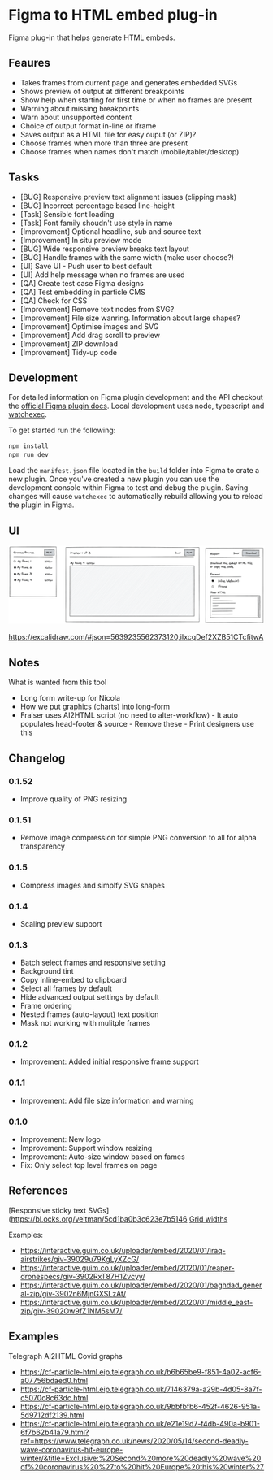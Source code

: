 # Figma to HTML embed plug-in

Figma plug-in that helps generate HTML embeds.

## Feaures

- Takes frames from current page and generates embedded SVGs
- Shows preview of output at different breakpoints
- Show help when starting for first time or when no frames are present
- Warning about missing breakpoints
- Warn about unsupported content
- Choice of output format in-line or iframe
- Saves output as a HTML file for easy ouput (or ZIP)?
- Choose frames when more than three are present
- Choose frames when names don't match (mobile/tablet/desktop)

## Tasks

- [BUG] Responsive preview text alignment issues (clipping mask)
- [BUG] Incorrect percentage based line-height
- [Task] Sensible font loading
- [Task] Font family shoudn't use style in name
- [Improvement] Optional headline, sub and source text
- [Improvement] In situ preview mode
- [BUG] Wide responsive preview breaks text layout
- [BUG] Handle frames with the same width (make user choose?)
- [UI] Save UI - Push user to best default
- [UI] Add help message when no frames are used
- [QA] Create test case Figma designs
- [QA] Test embedding in particle CMS
- [QA] Check for CSS
- [Improvement] Remove text nodes from SVG?
- [Improvement] File size wanring. Information about large shapes?
- [Improvement] Optimise images and SVG
- [Improvement] Add drag scroll to preview
- [Improvement] ZIP download
- [Improvement] Tidy-up code

## Development

For detailed information on Figma plugin development and the API checkout the
[official Figma plugin docs](https://www.figma.com/plugin-docs/intro/). Local
development uses node, typescript and [watchexec](https://github.com/watchexec/watchexec).

To get started run the following:

```bash
npm install
npm run dev
```

Load the `manifest.json` file located in the `build` folder into Figma to crate
a new plugin. Once you've created a new plugin you can use the development console
within Figma to test and debug the plugin. Saving changes will cause `watchexec`
to automatically rebuild allowing you to reload the plugin in Figma.

## UI

![UI drawing](docs/ux-figma-to-html-UI.png)

https://excalidraw.com/#json=5639235562373120,iIxcqDef2XZB51CTcfitwA

## Notes

What is wanted from this tool

- Long form write-up for Nicola
- How we put graphics (charts) into long-form
- Fraiser uses AI2HTML script (no need to alter-workflow) - It auto populates head-footer & source - Remove these - Print designers use this

## Changelog

### 0.1.52

- Improve quality of PNG resizing

### 0.1.51

- Remove image compression for simple PNG conversion to all for alpha transparency

### 0.1.5

- Compress images and simplfy SVG shapes

### 0.1.4

- Scaling preview support

### 0.1.3

- Batch select frames and responsive setting
- Background tint
- Copy inline-embed to clipboard
- Select all frames by default
- Hide advanced output settings by default
- Frame ordering
- Nested frames (auto-layout) text position
- Mask not working with mulitple frames

### 0.1.2

- Improvement: Added initial responsive frame support

### 0.1.1

- Improvement: Add file size information and warning

### 0.1.0

- Improvement: New logo
- Improvement: Support window resizing
- Improvement: Auto-size window based on fames
- Fix: Only select top level frames on page

## References

[Responsive sticky text SVGs](https://bl.ocks.org/veltman/5cd1ba0b3c623e7b5146
[Grid widths](https://docs.google.com/spreadsheets/d/1AxeiLKKsQn7pq6wFKcKsSbAgR44K8CA1cLyBYre64IY/edit?ts=5ebd2636#gid=0)

Examples:

- https://interactive.guim.co.uk/uploader/embed/2020/01/iraq-airstrikes/giv-39029u79KgLyXZcG/
- https://interactive.guim.co.uk/uploader/embed/2020/01/reaper-dronespecs/giv-3902RxT87H1Zvcyy/
- https://interactive.guim.co.uk/uploader/embed/2020/01/baghdad_general-zip/giv-3902n6MjnGXSLzAt/
- https://interactive.guim.co.uk/uploader/embed/2020/01/middle_east-zip/giv-3902Ow9fZ1NM5sM7/

## Examples

Telegraph AI2HTML Covid graphs

- https://cf-particle-html.eip.telegraph.co.uk/b6b65be9-f851-4a02-acf6-a07756bdaed0.html
- https://cf-particle-html.eip.telegraph.co.uk/7146379a-a29b-4d05-8a7f-c5070c8c63dc.html
- https://cf-particle-html.eip.telegraph.co.uk/9bbfbfb6-452f-4626-951a-5d9712df2139.html
- https://cf-particle-html.eip.telegraph.co.uk/e21e19d7-f4db-490a-b901-6f7b62b41a79.html?ref=https://www.telegraph.co.uk/news/2020/05/14/second-deadly-wave-coronavirus-hit-europe-winter/&title=Exclusive:%20Second%20more%20deadly%20wave%20of%20coronavirus%20%27to%20hit%20Europe%20this%20winter%27
